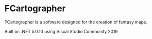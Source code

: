 # FCartographer
FCartographer is a software designed for the creation of fantasy maps.

Built on .NET 5.0.10 using Visual Studio Community 2019
